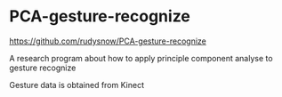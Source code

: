 PCA-gesture-recognize
=====================

https://github.com/rudysnow/PCA-gesture-recognize

A research program about how to apply principle component analyse to gesture recognize

Gesture data is obtained from Kinect

